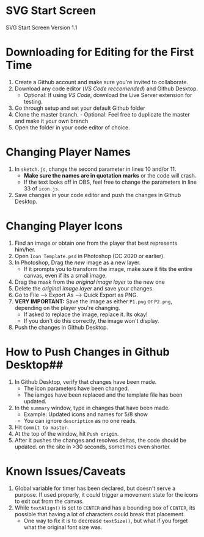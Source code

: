 # SVG Start Screen
 SVG Start Screen Version 1.1

# Downloading for Editing for the First Time
1. Create a Github account and make sure you're invited to collaborate.
2. Download any code editor (*VS Code reccomended*) and Github Desktop.
     - Optional: If using *VS Code*, download the Live Server extension for   testing.
3. Go through setup and set your default Github folder
4. Clone the master branch.
        - Optional: Feel free to duplicate the master and make it your own branch
5. Open the folder in your code editor of choice.

# Changing Player Names
1. In `sketch.js`, change the second parameter in lines 10 and/or 11.
    - **Make sure the names are in quotation marks** or the code will crash.
    - If the text looks off in OBS, feel free to change the parameters in line 33 of `icon.js`.
2. Save changes in your code editor and push the changes in Github Desktop.

# Changing Player Icons
1. Find an image or obtain one from the player that best represents him/her.
2. Open `Icon Template.psd` in Photoshop (CC 2020 or earlier).
3. In Photoshop, Drag the *new* image as a new layer.
    - If it prompts you to transform the image, make sure it fits the entire canvas, even if its a small image.
4. Drag the mask from the *original image layer* to the new one
5. Delete the *original image layer* and save your changes.
6. Go to File --> Export As --> Quick Export as PNG.
7. **VERY IMPORTANT:** Save the image as either `P1.png` or `P2.png`, depending on the player you're changing.
    - If asked to replace the image, replace it. Its okay!
    - If you don't do this correctly, the image won't display.
8. Push the changes in Github Desktop.

# How to Push Changes in Github Desktop##
1. In Github Desktop, verify that changes have been made.
    - The icon parameters have been changed.
    - The iamges have been replaced and the template file has been updated.
2. In the `summary` window, type in changes that have been made.
    - Example: Updated icons and names for 5/8 show
    - You can ignore `description` as no one reads.
3. Hit `Commit to master`.
4. At the top of the window, hit `Push origin`.
5. After it pushes the changes and resolves deltas, the code should be updated. on the site in >30 seconds, sometimes even shorter.

# Known Issues/Caveats
1. Global variable for timer has been declared, but doesn't serve a purpose. If used properly, it could trigger a movement state for the icons to exit out from the canvas. 
2. While `textAlign()` is set to `CENTER` and has a bounding box of `CENTER`, its possible that having a lot of characters could break that placement.
    - One way to fix it is to decrease `textSize()`, but what if you forget what the original font size was.